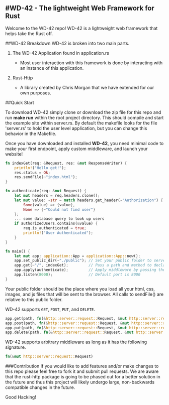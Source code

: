 #WD-42 - The lightweight Web Framework for Rust
------

Welcome to the WD-42 repo! WD-42 is a lightweight web framework that helps take the Rust off.

##WD-42 Breakdown
WD-42 is broken into two main parts.

1) The WD-42 Application found in application.rs
    * Most user interaction with this framework is done by interacting with an instance of this application.

2) Rust-Http
    * A library created by Chris Morgan that we have extended for our own purposes.

##Quick Start

To download WD-42 simply clone or download the zip file for this repo and run **make run** within the root project directory.  This should compile and start the example site within server.rs. By default the makefile looks for the file 'server.rs' to hold the user level application, but you can change this behavior in the Makefile.

Once you have downloaded and installed **WD-42**, you need minimal code to make your first endpoint, apply custom middleware, and launch your website!
```rust
fn indexGet(req: &Request, res: &mut ResponseWriter) {
    println!("Hello get!");
    res.status = Ok;
    res.sendFile(~"index.html");
}

fn authenticate(req: &mut Request) {
    let mut headers = req.headers.clone();
    let mut value: ~str = match headers.get_header(~"Authorization") {
        Some(value) => {value},
        None => {~"Could not find user"}
    };
    ... some database query to look up users
    if authorizedUsers.contains(&value) {
        req.is_authenticated = true;
        println!("User Authenticated");
    }
}

fn main() {
    let mut app: application::App = application::App::new();
    app.set_public_dir(~"./public"); // Set your public folder to serve files from
    app.get(~"/", indexGet);         // Pass a path and method to declare an endpoint
    app.apply(authenticate);         // Apply middleware by passing the necessary function
    app.listen(8000);                // Default port is 8000
}
```
Your public folder should be the place where you load all your html, css, images, and js files that will be sent to the browser. All calls to sendFile() are relative to this public folder.

WD-42 supports `GET`, `POST`, `PUT`, and `DELETE`.
```rust
app.get(path, fn(&http::server::request::Request, &mut http::server::response::ResponseWriter<>));
app.post(path, fn(&http::server::request::Request, &mut http::server::response::ResponseWriter<>));
app.put(path, fn(&http::server::request::Request, &mut http::server::response::ResponseWriter<>));
app.delete(path, fn(&http::server::request::Request, &mut http::server::response::ResponseWriter<>));
```

WD-42 supports arbitrary middleware as long as it has the following signature.
```rust
fn(&mut http::server::request::Request)
```

###Contribution
If you would like to add features and/or make changes to this repo please feel free to fork it and submit pull requests.  We  are aware that the rust-http package is going to be phased out for a better solution in the future and thus this project will likely undergo large, non-backwards compatible changes in the future.

Good Hacking!